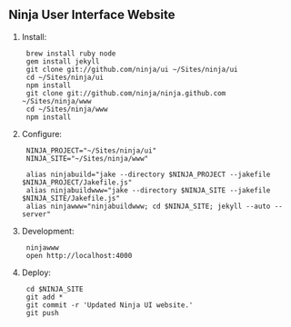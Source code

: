 Ninja User Interface Website
----------------------------

1. Install:

        brew install ruby node
        gem install jekyll
        git clone git://github.com/ninja/ui ~/Sites/ninja/ui
        cd ~/Sites/ninja/ui
        npm install
        git clone git://github.com/ninja/ninja.github.com ~/Sites/ninja/www
        cd ~/Sites/ninja/www
        npm install

2. Configure:

        NINJA_PROJECT="~/Sites/ninja/ui"
        NINJA_SITE="~/Sites/ninja/www"

        alias ninjabuild="jake --directory $NINJA_PROJECT --jakefile $NINJA_PROJECT/Jakefile.js"
        alias ninjabuildwww="jake --directory $NINJA_SITE --jakefile $NINJA_SITE/Jakefile.js"
        alias ninjawww="ninjabuildwww; cd $NINJA_SITE; jekyll --auto --server"

3. Development:

        ninjawww
        open http://localhost:4000

4. Deploy:

        cd $NINJA_SITE
        git add *
        git commit -r 'Updated Ninja UI website.'
        git push
